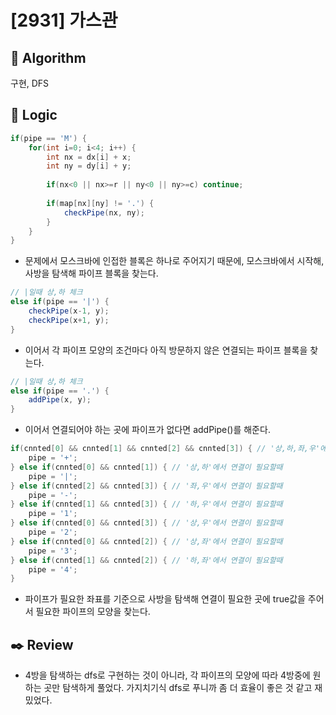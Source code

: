 # [2931] 가스관

## :pushpin: **Algorithm**

구현, DFS

## :round_pushpin: **Logic**

```java
if(pipe == 'M') {
    for(int i=0; i<4; i++) {
        int nx = dx[i] + x;
        int ny = dy[i] + y;
        
        if(nx<0 || nx>=r || ny<0 || ny>=c) continue;
        
        if(map[nx][ny] != '.') {            	
            checkPipe(nx, ny);
        }
    }
}
```

- 문제에서 모스크바에 인접한 블록은 하나로 주어지기 때문에, 모스크바에서 시작해, 사방을 탐색해 파이프 블록을 찾는다.

```java
// |일때 상,하 체크
else if(pipe == '|') {
    checkPipe(x-1, y);
    checkPipe(x+1, y);
}
```
- 이어서 각 파이프 모양의 조건마다 아직 방문하지 않은 연결되는 파이프 블록을 찾는다.

```java
// |일때 상,하 체크
else if(pipe == '.') {
    addPipe(x, y);
}
```
- 이어서 연결되어야 하는 곳에 파이프가 없다면 addPipe()를 해준다.

```java
if(cnnted[0] && cnnted[1] && cnnted[2] && cnnted[3]) { // '상,하,좌,우'에서 연결이 필요할때
    pipe = '+';
} else if(cnnted[0] && cnnted[1]) { // '상,하'에서 연결이 필요할때
    pipe = '|';
} else if(cnnted[2] && cnnted[3]) { // '좌,우'에서 연결이 필요할때
    pipe = '-';
} else if(cnnted[1] && cnnted[3]) { // '하,우'에서 연결이 필요할때
    pipe = '1';
} else if(cnnted[0] && cnnted[3]) { // '상,우'에서 연결이 필요할때
    pipe = '2';
} else if(cnnted[0] && cnnted[2]) { // '상,좌'에서 연결이 필요할때
    pipe = '3';
} else if(cnnted[1] && cnnted[2]) { // '하,좌'에서 연결이 필요할때
    pipe = '4';
}
```
- 파이프가 필요한 좌표를 기준으로 사방을 탐색해 연결이 필요한 곳에 true값을 주어서 필요한 파이프의 모양을 찾는다.

## :black_nib: **Review**
- 4방을 탐색하는 dfs로 구현하는 것이 아니라, 각 파이프의 모양에 따라 4방중에 원하는 곳만 탐색하게 풀었다. 가지치기식 dfs로 푸니까 좀 더 효율이 좋은 것 같고 재밌었다. 